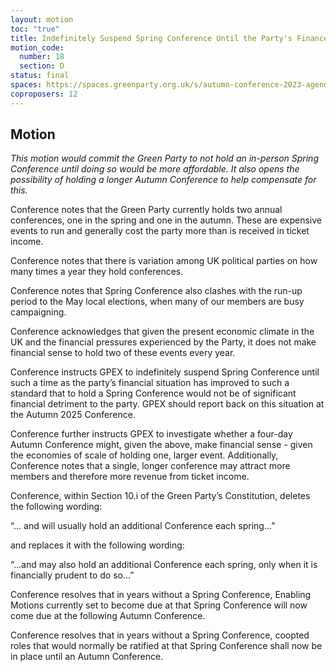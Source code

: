 ```yaml
---
layout: motion
toc: "true"
title: Indefinitely Suspend Spring Conference Until the Party's Finances Have Improved
motion_code:
  number: 18
  section: D
status: final
spaces: https://spaces.greenparty.org.uk/s/autumn-conference-2023-agenda-forum/post/post/view?id=11183
coproposers: 12
---
```

## M﻿otion

*This motion would commit the Green Party to not hold an in-person Spring Conference until doing so would be more affordable. It also opens the possibility of holding a longer Autumn Conference to help compensate for this.*

Conference notes that the Green Party currently holds two annual conferences, one in the spring and one in the autumn. These are expensive events to run and generally cost the party more than is received in ticket income.

Conference notes that there is variation among UK political parties on how many times a year they hold conferences.

Conference notes that Spring Conference also clashes with the run-up period to the May local elections, when many of our members are busy campaigning.

Conference acknowledges that given the present economic climate in the UK and the financial pressures experienced by the Party, it does not make financial sense to hold two of these events every year.

Conference instructs GPEX to indefinitely suspend Spring Conference until such a time as the party’s financial situation has improved to such a standard that to hold a Spring Conference would not be of significant financial detriment to the party. GPEX should report back on this situation at the Autumn 2025 Conference.

Conference further instructs GPEX to investigate whether a four-day Autumn Conference might, given the above, make financial sense - given the economies of scale of holding one, larger event. Additionally, Conference notes that a single, longer conference may attract more members and therefore more revenue from ticket income.

Conference, within Section 10.i of the Green Party’s Constitution, deletes the following wording:

“... and will usually hold an additional Conference each spring…”

and replaces it with the following wording:

“...and may also hold an additional Conference each spring, only when it is financially prudent to do so…”

Conference resolves that in years without a Spring Conference, Enabling Motions currently set to become due at that Spring Conference will now come due at the following Autumn Conference.

Conference resolves that in years without a Spring Conference, coopted roles that would normally be ratified at that Spring Conference shall now be in place until an Autumn Conference.